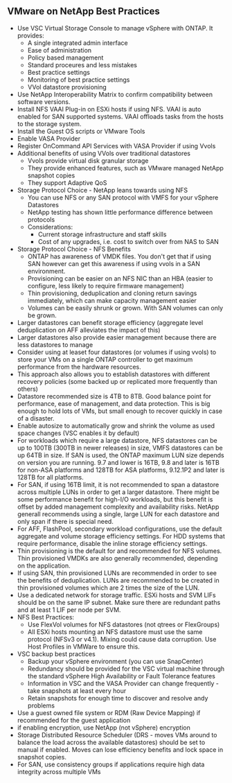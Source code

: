 ## VMware on NetApp Best Practices
* Use VSC Virtual Storage Console to manage vSphere with ONTAP.  It provides:
  - A single integrated admin interface
  - Ease of administration
  - Policy based management
  - Standard proceures and less mistakes
  - Best practice settings
  - Monitoring of best practice settings
  - VVol datastore provisioning
* Use NetApp Interoperability Matrix to confirm compatibility between software versions.
* Install NFS VAAI Plug-in on ESXi hosts if using NFS.  VAAI is auto enabled for SAN supported systems.  VAAI offloads tasks from the hosts to the storage system.
* Install the Guest OS scripts or VMware Tools
* Enable VASA Provider
* Register OnCommand API Services with VASA Provider if using Vvols
* Additional benefits of using VVols over traditional datastores
  - Vvols provide virtual disk granular storage
  - They provide enhanced features, such as VMware managed NetApp snapshot copies
  - They support Adaptive QoS
* Storage Protocol Choice - NetApp leans towards using NFS
  - You can use NFS or any SAN protocol with VMFS for your vSphere Datastores
  - NetApp testing has shown little performance difference between protocols
  - Considerations:
    * Current storage infrastructure and staff skills
    * Cost of any upgrades, i.e. cost to switch over from NAS to SAN
* Storage Protocol Choice - NFS Benefits
  - ONTAP has awareness of VMDK files.  You don't get that if using SAN however can get this awareness if using vvols in a SAN environment.
  - Provisioning can be easier on an NFS NIC than an HBA (easier to configure, less likely to require firmware management)
  - Thin provisioning, deduplication and cloning return savings immediately, which can make capacity management easier
  - Volumes can be easily shrunk or grown.  With SAN volumes can only be grown.
* Larger datastores can benefit storage efficiency (aggregate level deduplication on AFF alleviates the impact of this)
* Larger datastores also provide easier management because there are less datastores to manage
* Consider using at leaset four datastores (or volumes if using vvols) to store your VMs on a single ONTAP controller to get maximum performance from the hardware resources.
* This approach also allows you to establish datastores with different recovery policies (some backed up or replicated more frequently than others)
* Datastore recommended size is 4TB to 8TB.  Good balance point for performance, ease of management, and data protection.  This is big enough to hold lots of VMs, but small enough to recover quickly in case of a disaster.
* Enable autosize to automatically grow and shrink the volume as used space changes (VSC enables it by default)
* For workloads which require a large datastore, NFS datastores can be up to 100TB (300TB in newer releases) in size, VMFS datastores can be up 64TB in size.  If SAN is used, the ONTAP maximum LUN size depends on version you are running. 9.7 and lower is 16TB, 9.8 and later is 16TB for non-ASA platforms and 128TB for ASA platforms, 9.12.1P2 and later is 128TB for all platforms.
* For SAN, if using 16TB limit, it is not recommended to span a datastore across multiple LUNs in order to get a larger datastore.  There might be some performance benefit for high-I/O workloads, but this benefit is offset by added management complexity and availability risks.  NetApp generall recommends using a single, large LUN for each datastore and only span if there is special need.
* For AFF, FlashPool, secondary workload configurations, use the default aggregate and volume storage efficiency settings.  For HDD systems that require performance, disable the inline storage efficiency settings. 
*  Thin provisioning is the default for and recommended for NFS volumes.  Thin provisioned VMDKs are also generally recommended, depending on the application.
*  If using SAN, thin provisioned LUNs are recommended in order to see the benefits of deduplication.  LUNs are recommended to be created in thin provisioned volumes which are 2 times the size of the LUN.
*  Use a dedicated network for storage traffic.  ESXi hosts and SVM LIFs should be on the same IP subnet.  Make sure there are redundant paths and at least 1 LIF per node per SVM.
*  NFS Best Practices:
   - Use FlexVol volumes for NFS datastores (not qtrees or FlexGroups)
   - All ESXi hosts mounting an NFS datastore must use the same protocol (NFSv3 or v4.1).  Mixing could cause data corruption.  Use Host Profiles in VMWare to ensure this.
* VSC backup best practices
  - Backup your vSphere environment (you can use SnapCenter)
  - Redundancy should be provided for the VSC virtual machine through the standard vSphere High Availability or Fault Tolerance features
  - Information in VSC and the VASA Provider can change frequently - take snapshots at least every hour
  - Retain snapshots for enough time to discover and resolve andy problems
* Use a guest owned file system or RDM (Raw Device Mapping) if recommended for the guest application
* if enabling encryption, use NetApp (not vSphere) encryption
* Storage Distributed Resource Scheduler (DRS - moves VMs around to balance the load across the available datastores) should be set to manual if enabled.  Moves can lose efficiency benefits and lock space in snapshot copies.
* For SAN, use consistency groups if applications require high data integrity across multiple VMs
